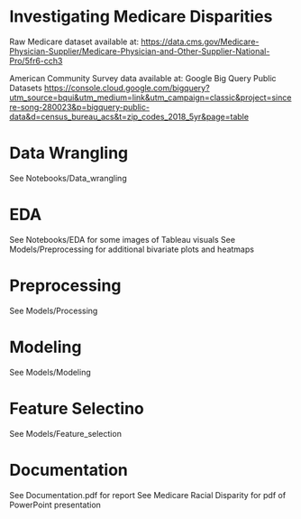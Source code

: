 # Investigating Medicare Disparities

Raw Medicare dataset available at:
https://data.cms.gov/Medicare-Physician-Supplier/Medicare-Physician-and-Other-Supplier-National-Pro/5fr6-cch3

American Community Survey data available at:
Google Big Query Public Datasets
https://console.cloud.google.com/bigquery?utm_source=bqui&utm_medium=link&utm_campaign=classic&project=sincere-song-280023&p=bigquery-public-data&d=census_bureau_acs&t=zip_codes_2018_5yr&page=table 

# Data Wrangling

See Notebooks/Data_wrangling

# EDA
See Notebooks/EDA for some images of Tableau visuals
See Models/Preprocessing for additional bivariate plots and heatmaps

# Preprocessing
See Models/Processing

# Modeling
See Models/Modeling

# Feature Selectino
See Models/Feature_selection

# Documentation
See Documentation.pdf for report
See Medicare Racial Disparity for pdf of PowerPoint presentation
